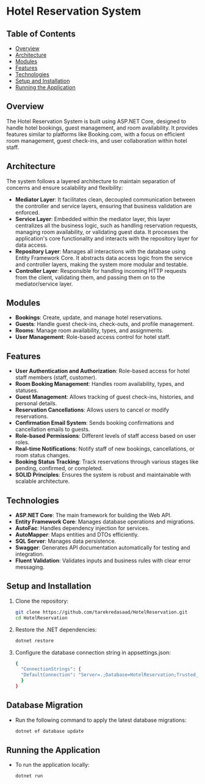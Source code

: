 # Hotel Reservation System

## Table of Contents

- [Overview](#overview)
- [Architecture](#architecture)
- [Modules](#modules)
- [Features](#features)
- [Technologies](#technologies)
- [Setup and Installation](#setup-and-installation)
- [Running the Application](#running-the-application)

## Overview

The Hotel Reservation System is built using ASP.NET Core, designed to handle hotel bookings, guest management, and room availability. It provides features similar to platforms like Booking.com, with a focus on efficient room management, guest check-ins, and user collaboration within hotel staff.

## Architecture

The system follows a layered architecture to maintain separation of concerns and ensure scalability and flexibility:
- **Mediator Layer**: It facilitates clean, decoupled communication between the controller and service layers, ensuring that business validation are enforced.
- **Service Layer**: Embedded within the mediator layer, this layer centralizes all the business logic, such as handling reservation requests, managing room availability, or validating guest data. It processes the application's core functionality and interacts with the repository layer for data access.
- **Repository Layer**: Manages all interactions with the database using Entity Framework Core. It abstracts data access logic from the service and controller layers, making the system more modular and testable.
- **Controller Layer**: Responsible for handling incoming HTTP requests from the client, validating them, and passing them on to the mediator/service layer.

## Modules

- **Bookings**: Create, update, and manage hotel reservations.
- **Guests**: Handle guest check-ins, check-outs, and profile management.
- **Rooms**: Manage room availability, types, and assignments.
- **User Management**: Role-based access control for hotel staff.

## Features

- **User Authentication and Authorization**: Role-based access for hotel staff members (staff, customer).
- **Room Booking Management**: Handles room availability, types, and statuses.
- **Guest Management**: Allows tracking of guest check-ins, histories, and personal details.
- **Reservation Cancellations**: Allows users to cancel or modify reservations.
- **Confirmation Email System**: Sends booking confirmations and cancellation emails to guests.
- **Role-based Permissions**: Different levels of staff access based on user roles.
- **Real-time Notifications**: Notify staff of new bookings, cancellations, or room status changes.
- **Booking Status Tracking**: Track reservations through various stages like pending, confirmed, or completed.
- **SOLID Principles**: Ensures the system is robust and maintainable with scalable architecture.

## Technologies
- **ASP.NET Core**: The main framework for building the Web API.
- **Entity Framework Core**: Manages database operations and migrations.
- **AutoFac**: Handles dependency injection for services.
- **AutoMapper**: Maps entities and DTOs efficiently.
- **SQL Server**: Manages data persistence.
- **Swagger**: Generates API documentation automatically for testing and integration.
- **Fluent Validation**: Validates inputs and business rules with clear error messaging.

## Setup and Installation
1. Clone the repository:
   ```bash
   git clone https://github.com/tarekredasaad/HotelReservation.git
   cd HotelReservation
2. Restore the .NET dependencies:
    ```bash
    dotnet restore
3. Configure the database connection string in appsettings.json:
    ```bash
    {
      "ConnectionStrings": {
      "DefaultConnection": "Server=.;Database=HotelReservation;Trusted_Connection=True;TrustServerCertificate=True;Encrypt=false"
      }
    }
    
## Database Migration
- Run the following command to apply the latest database migrations:
    ```bash
    dotnet ef database update

## Running the Application
- To run the application locally:
    ```bash
    dotnet run
